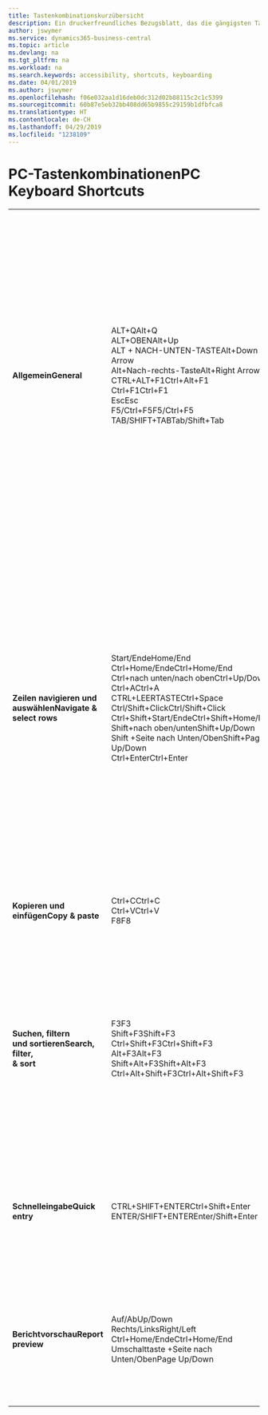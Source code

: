 ```yaml
---
title: Tastenkombinationskurzübersicht
description: Ein druckerfreundliches Bezugsblatt, das die gängigsten Tastenkombinationen enthält.
author: jswymer
ms.service: dynamics365-business-central
ms.topic: article
ms.devlang: na
ms.tgt_pltfrm: na
ms.workload: na
ms.search.keywords: accessibility, shortcuts, keyboarding
ms.date: 04/01/2019
ms.author: jswymer
ms.openlocfilehash: f06e032aa1d16deb0dc312d02b88115c2c1c5399
ms.sourcegitcommit: 60b87e5eb32bb408dd65b9855c29159b1dfbfca8
ms.translationtype: HT
ms.contentlocale: de-CH
ms.lasthandoff: 04/29/2019
ms.locfileid: "1238109"
---
```

# <a name="pc-keyboard-shortcuts"></a><span data-ttu-id="993ca-103">PC-Tastenkombinationen</span><span class="sxs-lookup"><span data-stu-id="993ca-103">PC Keyboard Shortcuts</span></span>

||||  
|----------------|-----------|----------------|
|<span data-ttu-id="993ca-104">**Allgemein**</span><span class="sxs-lookup"><span data-stu-id="993ca-104">**General**</span></span>|<span data-ttu-id="993ca-105">ALT+Q</span><span class="sxs-lookup"><span data-stu-id="993ca-105">Alt+Q</span></span><br /><span data-ttu-id="993ca-106">ALT+OBEN</span><span class="sxs-lookup"><span data-stu-id="993ca-106">Alt+Up</span></span><br /><span data-ttu-id="993ca-107">ALT + NACH-UNTEN-TASTE</span><span class="sxs-lookup"><span data-stu-id="993ca-107">Alt+Down Arrow</span></span><br /><span data-ttu-id="993ca-108">Alt+Nach-rechts-Taste</span><span class="sxs-lookup"><span data-stu-id="993ca-108">Alt+Right Arrow</span></span><br /><span data-ttu-id="993ca-109">CTRL+ALT+F1</span><span class="sxs-lookup"><span data-stu-id="993ca-109">Ctrl+Alt+F1</span></span><br /><span data-ttu-id="993ca-110">Ctrl+F1</span><span class="sxs-lookup"><span data-stu-id="993ca-110">Ctrl+F1</span></span><br /><span data-ttu-id="993ca-111">Esc</span><span class="sxs-lookup"><span data-stu-id="993ca-111">Esc</span></span><br /><span data-ttu-id="993ca-112">F5/Ctrl+F5</span><span class="sxs-lookup"><span data-stu-id="993ca-112">F5/Ctrl+F5</span></span><br /><span data-ttu-id="993ca-113">TAB/SHIFT+TAB</span><span class="sxs-lookup"><span data-stu-id="993ca-113">Tab/Shift+Tab</span></span><br />|<span data-ttu-id="993ca-114">Öffnen Sie **Mitteilen**</span><span class="sxs-lookup"><span data-stu-id="993ca-114">Open **Tell me**</span></span><br /><span data-ttu-id="993ca-115">Öffnen Sie QuickInfo oder Überprüfungsfehler</span><span class="sxs-lookup"><span data-stu-id="993ca-115">Open tooltip or validation error</span></span><br /><span data-ttu-id="993ca-116">Dropdown oder Lookup für Anzeige</span><span class="sxs-lookup"><span data-stu-id="993ca-116">Open a drop-down or look up</span></span><br /><span data-ttu-id="993ca-117">Transaktionen für berechnete Werte anzeigen</span><span class="sxs-lookup"><span data-stu-id="993ca-117">See the transactions for calculated value</span></span><br /><span data-ttu-id="993ca-118">Die Seite prüfen</span><span class="sxs-lookup"><span data-stu-id="993ca-118">Inspect the page</span></span><br /><span data-ttu-id="993ca-119">Hilfe für die Seite öffnen</span><span class="sxs-lookup"><span data-stu-id="993ca-119">Open help for the page</span></span><br /><span data-ttu-id="993ca-120">Die aktuelle Seite oder den Dropdownpfeil schließen</span><span class="sxs-lookup"><span data-stu-id="993ca-120">Close the current page or drop-down</span></span><br /><span data-ttu-id="993ca-121">Die Seite aktualisieren/neu laden.</span><span class="sxs-lookup"><span data-stu-id="993ca-121">Refresh/reload page</span></span><br /><span data-ttu-id="993ca-122">Fokus auf das nächste/vorherige Element richten</span><span class="sxs-lookup"><span data-stu-id="993ca-122">Move focus to the next/previous element</span></span>|
|<span data-ttu-id="993ca-123">**Zeilen navigieren und<br />auswählen**</span><span class="sxs-lookup"><span data-stu-id="993ca-123">**Navigate &<br />select rows**</span></span>| <span data-ttu-id="993ca-124">Start/Ende</span><span class="sxs-lookup"><span data-stu-id="993ca-124">Home/End</span></span><br /><span data-ttu-id="993ca-125">Ctrl+Home/Ende</span><span class="sxs-lookup"><span data-stu-id="993ca-125">Ctrl+Home/End</span></span> <br /><span data-ttu-id="993ca-126">Ctrl+nach unten/nach oben</span><span class="sxs-lookup"><span data-stu-id="993ca-126">Ctrl+Up/Down</span></span><br /><span data-ttu-id="993ca-127">Ctrl+A</span><span class="sxs-lookup"><span data-stu-id="993ca-127">Ctrl+A</span></span> <br /><span data-ttu-id="993ca-128">CTRL+LEERTASTE</span><span class="sxs-lookup"><span data-stu-id="993ca-128">Ctrl+Space</span></span><br /><span data-ttu-id="993ca-129">Ctrl/Shift+Click</span><span class="sxs-lookup"><span data-stu-id="993ca-129">Ctrl/Shift+Click</span></span><br /><span data-ttu-id="993ca-130">Ctrl+Shift+Start/Ende</span><span class="sxs-lookup"><span data-stu-id="993ca-130">Ctrl+Shift+Home/End</span></span><br /><span data-ttu-id="993ca-131">Shift+nach oben/unten</span><span class="sxs-lookup"><span data-stu-id="993ca-131">Shift+Up/Down</span></span><br /><span data-ttu-id="993ca-132">Shift +Seite nach Unten/Oben</span><span class="sxs-lookup"><span data-stu-id="993ca-132">Shift+Page Up/Down</span></span><br /><span data-ttu-id="993ca-133">Ctrl+Enter</span><span class="sxs-lookup"><span data-stu-id="993ca-133">Ctrl+Enter</span></span>| <span data-ttu-id="993ca-134">Zum ersten/letzten Feld gehen.</span><span class="sxs-lookup"><span data-stu-id="993ca-134">Go to first/last field</span></span><br /><span data-ttu-id="993ca-135">Zur ersten/letzten Zeile.</span><span class="sxs-lookup"><span data-stu-id="993ca-135">Go to first/last row</span></span><br /><span data-ttu-id="993ca-136">Navigieren Sie ohne die Auswahl zu verlieren</span><span class="sxs-lookup"><span data-stu-id="993ca-136">Navigate without losing selection</span></span><br /><span data-ttu-id="993ca-137">Alles auswählen</span><span class="sxs-lookup"><span data-stu-id="993ca-137">Select all</span></span><br /><span data-ttu-id="993ca-138">Toggle-Zeilen-Auswahl</span><span class="sxs-lookup"><span data-stu-id="993ca-138">Toggle row selection</span></span><br /> <span data-ttu-id="993ca-139">Fügen Sie die Zeile/Zeilen der Angaben hinzu</span><span class="sxs-lookup"><span data-stu-id="993ca-139">Add the row/rows to the selection</span></span><br /><span data-ttu-id="993ca-140">Erweitern Sie zuerst die Auswahl zur ersten/letzten Zeile</span><span class="sxs-lookup"><span data-stu-id="993ca-140">Extend selection to first/last row</span></span><br /><span data-ttu-id="993ca-141">Fügen Sie Zeilen über/unter der Auswahl hinzu</span><span class="sxs-lookup"><span data-stu-id="993ca-141">Add row above/below to selection</span></span><br /><span data-ttu-id="993ca-142">Sichtbare Zeilen darüber/darunter auswählen</span><span class="sxs-lookup"><span data-stu-id="993ca-142">Select visible rows above/below</span></span> <br /><span data-ttu-id="993ca-143">Fokussieren Sie auf die Liste</span><span class="sxs-lookup"><span data-stu-id="993ca-143">Focus out of the list</span></span>|
|<span data-ttu-id="993ca-144">**Kopieren und einfügen**</span><span class="sxs-lookup"><span data-stu-id="993ca-144">**Copy & paste**</span></span>|<span data-ttu-id="993ca-145">Ctrl+C</span><span class="sxs-lookup"><span data-stu-id="993ca-145">Ctrl+C</span></span><br /><span data-ttu-id="993ca-146">Ctrl+V</span><span class="sxs-lookup"><span data-stu-id="993ca-146">Ctrl+V</span></span><br /><span data-ttu-id="993ca-147">F8</span><span class="sxs-lookup"><span data-stu-id="993ca-147">F8</span></span>|<span data-ttu-id="993ca-148">Zeilen kopieren</span><span class="sxs-lookup"><span data-stu-id="993ca-148">Copy rows</span></span><br /><span data-ttu-id="993ca-149">Zeilen einfügen</span><span class="sxs-lookup"><span data-stu-id="993ca-149">Paste rows</span></span><br /><span data-ttu-id="993ca-150">Kopiere Feld in aktuellen Zeile</span><span class="sxs-lookup"><span data-stu-id="993ca-150">Copy field above into current row</span></span>|
|<span data-ttu-id="993ca-151">**Suchen, filtern <br />und sortieren**</span><span class="sxs-lookup"><span data-stu-id="993ca-151">**Search, filter, <br />& sort**</span></span>|<span data-ttu-id="993ca-152">F3</span><span class="sxs-lookup"><span data-stu-id="993ca-152">F3</span></span><br /><span data-ttu-id="993ca-153">Shift+F3</span><span class="sxs-lookup"><span data-stu-id="993ca-153">Shift+F3</span></span><br /><span data-ttu-id="993ca-154">Ctrl+Shift+F3</span><span class="sxs-lookup"><span data-stu-id="993ca-154">Ctrl+Shift+F3</span></span><br /><span data-ttu-id="993ca-155">Alt+F3</span><span class="sxs-lookup"><span data-stu-id="993ca-155">Alt+F3</span></span><br /><span data-ttu-id="993ca-156">Shift+Alt+F3</span><span class="sxs-lookup"><span data-stu-id="993ca-156">Shift+Alt+F3</span></span><br /><span data-ttu-id="993ca-157">Ctrl+Alt+Shift+F3</span><span class="sxs-lookup"><span data-stu-id="993ca-157">Ctrl+Alt+Shift+F3</span></span>|<span data-ttu-id="993ca-158">Toggle-Suche</span><span class="sxs-lookup"><span data-stu-id="993ca-158">Toggle search</span></span><br /><span data-ttu-id="993ca-159">Wechselt zwischen Filterbereich; Fokus auf Feldfilter</span><span class="sxs-lookup"><span data-stu-id="993ca-159">Toggle filter pane; focus on field filters</span></span><br /><span data-ttu-id="993ca-160">Wechselt zwischen Filterbereich; Fokus auf Feldfilter</span><span class="sxs-lookup"><span data-stu-id="993ca-160">Toggle filter pane; focus on totals filters</span></span><br /><span data-ttu-id="993ca-161">Filtern Sie ausgewählte Zellwerte</span><span class="sxs-lookup"><span data-stu-id="993ca-161">Filter on selected cell value</span></span><br /><span data-ttu-id="993ca-162">Filter auf ausgewählten Felder hinzufügen</span><span class="sxs-lookup"><span data-stu-id="993ca-162">Add filter on selected field</span></span><br /><span data-ttu-id="993ca-163">Filter zurücksetzen</span><span class="sxs-lookup"><span data-stu-id="993ca-163">Reset filters</span></span>|
|<span data-ttu-id="993ca-164">**Schnelleingabe**</span><span class="sxs-lookup"><span data-stu-id="993ca-164">**Quick entry**</span></span>|<span data-ttu-id="993ca-165">CTRL+SHIFT+ENTER</span><span class="sxs-lookup"><span data-stu-id="993ca-165">Ctrl+Shift+Enter</span></span><br /><span data-ttu-id="993ca-166">ENTER/SHIFT+ENTER</span><span class="sxs-lookup"><span data-stu-id="993ca-166">Enter/Shift+Enter</span></span>|<span data-ttu-id="993ca-167">Zum nächsten Schnelleingabefeld außerhalb einer Liste navigieren</span><span class="sxs-lookup"><span data-stu-id="993ca-167">Go to next Quick Entry field outside a list</span></span><br /><span data-ttu-id="993ca-168">Zum nächsten/vorherigen Schnelleingabefeld navigieren</span><span class="sxs-lookup"><span data-stu-id="993ca-168">Go to next/previous Quick Entry field</span></span>|
|<span data-ttu-id="993ca-169">**Berichtvorschau**</span><span class="sxs-lookup"><span data-stu-id="993ca-169">**Report preview**</span></span>|<span data-ttu-id="993ca-170">Auf/Ab</span><span class="sxs-lookup"><span data-stu-id="993ca-170">Up/Down</span></span><br /><span data-ttu-id="993ca-171">Rechts/Links</span><span class="sxs-lookup"><span data-stu-id="993ca-171">Right/Left</span></span><br /><span data-ttu-id="993ca-172">Ctrl+Home/Ende</span><span class="sxs-lookup"><span data-stu-id="993ca-172">Ctrl+Home/End</span></span><br /><span data-ttu-id="993ca-173">Umschalttaste +Seite nach Unten/Oben</span><span class="sxs-lookup"><span data-stu-id="993ca-173">Page Up/Down</span></span>|<span data-ttu-id="993ca-174">Führen Sie einen Bildlauf zum Ende der Seite durch</span><span class="sxs-lookup"><span data-stu-id="993ca-174">Scroll up and down the page</span></span><br /><span data-ttu-id="993ca-175">Blättern Sie nach rechts/links</span><span class="sxs-lookup"><span data-stu-id="993ca-175">Scroll to the right/left</span></span> <br /><span data-ttu-id="993ca-176">Zur ersten/letzten Seite.</span><span class="sxs-lookup"><span data-stu-id="993ca-176">Go to the first/last page</span></span><br /><span data-ttu-id="993ca-177">Zur vorherigen/nächsten Seite.</span><span class="sxs-lookup"><span data-stu-id="993ca-177">Go to the previous/next page</span></span>|
